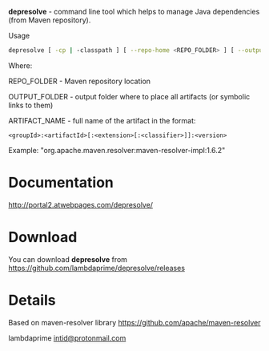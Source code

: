 **depresolve** - command line tool which helps to manage Java dependencies (from Maven repository).

Usage

```bash
depresolve [ -cp | -classpath ] [ --repo-home <REPO_FOLDER> ] [ --output|--output-links <OUTPUT_FOLDER> ] [--scope <test|compile> ] <ARTIFACT_NAME> [ ... [--scope <test|compile> ] <ARTIFACT_NAME> ]
```

Where: 

REPO_FOLDER - Maven repository location

OUTPUT_FOLDER - output folder where to place all artifacts (or symbolic links to them)

ARTIFACT_NAME - full name of the artifact in the format:

``` 
<groupId>:<artifactId>[:<extension>[:<classifier>]]:<version>
```

Example: "org.apache.maven.resolver:maven-resolver-impl:1.6.2"

# Documentation

http://portal2.atwebpages.com/depresolve/

# Download

You can download **depresolve** from <https://github.com/lambdaprime/depresolve/releases>

# Details

Based on maven-resolver library https://github.com/apache/maven-resolver

lambdaprime <intid@protonmail.com>
